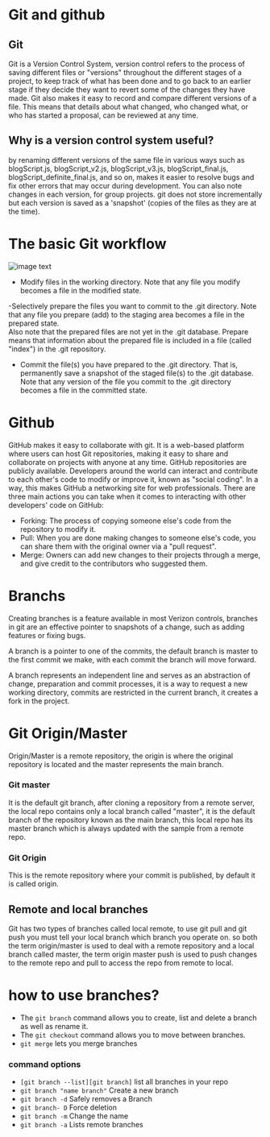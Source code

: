 # Git and github
## Git
Git is a Version Control System, version control refers to the process of saving different files or "versions" throughout the different stages of a project, to keep track of what has been done and to go back to an earlier stage if they decide they want to revert some of the changes they have made.
Git also makes it easy to record and compare different versions of a file. This means that details about what changed, who changed what, or who has started a proposal, can be reviewed at any time.
## Why is a version control system useful?
by renaming different versions of the same file in various ways such as blogScript.js, blogScript_v2.js, blogScript_v3.js, blogScript_final.js, blogScript_definite_final.js, and so on, makes it easier to resolve bugs and fix other errors that may occur during development. You can also note changes in each version, for group projects.
git does not store incrementally but each version is saved as a 'snapshot' (copies of the files as they are at the time).
# The basic Git workflow
![image text](https://www.freecodecamp.org/news/content/images/2020/08/git-basic-workflow-codesweetly.png)
- Modify files in the working directory.
Note that any file you modify becomes a file in the modified state.

-Selectively prepare the files you want to commit to the .git directory.
Note that any file you prepare (add) to the staging area becomes a file in the prepared state.  
Also note that the prepared files are not yet in the .git database.
Prepare means that information about the prepared file is included in a file (called "index") in the .git repository.

- Commit the file(s) you have prepared to the .git directory. That is, permanently save a snapshot of the staged file(s) to the .git database. Note that any version of the file you commit to the .git directory becomes a file in the committed state.
# Github
GitHub makes it easy to collaborate with git. It is a web-based platform where users can host Git repositories, making it easy to share and collaborate on projects with anyone at any time.
GitHub repositories are publicly available. Developers around the world can interact and contribute to each other's code to modify or improve it, known as "social coding". In a way, this makes GitHub a networking site for web professionals.
There are three main actions you can take when it comes to interacting with other developers' code on GitHub:

* Forking: The process of copying someone else's code from the repository to modify it.
* Pull: When you are done making changes to someone else's code, you can share them with the original owner via a "pull request".
* Merge: Owners can add new changes to their projects through a merge, and give credit to the contributors who suggested them.
# Branchs
Creating branches is a feature available in most Verizon controls, branches in git are an effective pointer to snapshots of a change, such as adding features or fixing bugs.

A branch is a pointer to one of the commits, the default branch is master to the first commit we make, with each commit the branch will move forward.

A branch represents an independent line and serves as an abstraction of change, preparation and commit processes, it is a way to request a new working directory, commits are restricted in the current branch, it creates a fork in the project.

# Git Origin/Master
Origin/Master is a remote repository, the origin is where the original repository is located and the master represents the main branch. 

### Git master
It is the default git branch, after cloning a repository from a remote server, the local repo contains only a local branch called "master", it is the default branch of the repository known as the main branch, this local repo has its master branch which is always updated with the sample from a remote repo.
### Git Origin
This is the remote repository where your commit is published, by default it is called origin.
## Remote and local branches
Git has two types of branches called local remote, to use git pull and git push you must tell your local branch which branch you operate on. so both the term origin/master is used to deal with a remote repository and a local branch called master, the term origin master push is used to push changes to the remote repo and pull to access the repo from remote to local.
# how to use branches?
* The `git branch` command allows you to create, list and delete a branch as well as rename it.
* The `git checkout` command allows you to move between branches.
* `git merge` lets you merge branches
### command options
- `[git branch --list][git branch]` list all branches in your repo
- `git branch "name branch"` Create a new branch
- `git branch -d` Safely removes a Branch
- `git branch- D` Force deletion
- `git branch -m` Change the name
- `git branch -a` Lists remote branches
